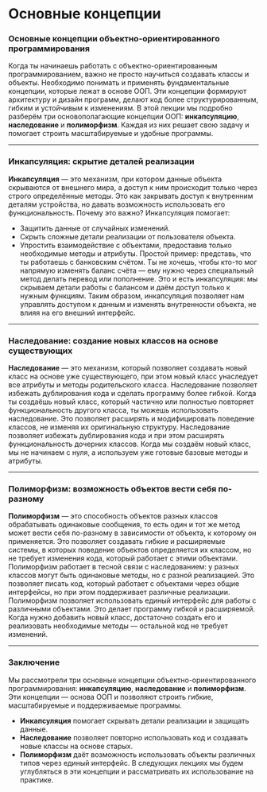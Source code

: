 # Основные концепции
### Основные концепции объектно-ориентированного программирования
Когда ты начинаешь работать с объектно-ориентированным программированием, важно не просто научиться создавать классы и объекты. Необходимо понимать и применять фундаментальные концепции, которые лежат в основе ООП. Эти концепции формируют архитектуру и дизайн программ, делают код более структурированным, гибким и устойчивым к изменениям.
В этой лекции мы подробно разберём три основополагающие концепции ООП: **инкапсуляцию**, **наследование** и **полиморфизм**. Каждая из них решает свою задачу и помогает строить масштабируемые и удобные программы.

---
### Инкапсуляция: скрытие деталей реализации
**Инкапсуляция** — это механизм, при котором данные объекта скрываются от внешнего мира, а доступ к ним происходит только через строго определённые методы. Это как закрывать доступ к внутренним деталям устройства, но давать возможность использовать его функциональность.
Почему это важно? Инкапсуляция помогает:
- Защитить данные от случайных изменений.
- Скрыть сложные детали реализации от пользователя объекта.
- Упростить взаимодействие с объектами, предоставив только необходимые методы и атрибуты.
Простой пример: представь, что ты работаешь с банковским счётом. Ты не хочешь, чтобы кто-то мог напрямую изменять баланс счёта — ему нужно через специальный метод делать перевод или пополнение. Это и есть инкапсуляция: мы скрываем детали работы с балансом и даём доступ только к нужным функциям.
Таким образом, инкапсуляция позволяет нам управлять доступом к данным и изменять внутренности объекта, не влияя на его внешний интерфейс.

---
### Наследование: создание новых классов на основе существующих
**Наследование** — это механизм, который позволяет создавать новый класс на основе уже существующего, при этом новый класс унаследует все атрибуты и методы родительского класса. Наследование позволяет избежать дублирования кода и сделать программу более гибкой.
Когда ты создаёшь новый класс, который частично или полностью повторяет функциональность другого класса, ты можешь использовать наследование. Это позволяет расширять и модифицировать поведение классов, не изменяя их оригинальную структуру.
Наследование позволяет избежать дублирования кода и при этом расширять функциональность дочерних классов. Когда мы создаём новый класс, мы не начинаем с нуля, а используем уже готовые базовые методы и атрибуты.

---
### Полиморфизм: возможность объектов вести себя по-разному
**Полиморфизм** — это способность объектов разных классов обрабатывать одинаковые сообщения, то есть один и тот же метод может вести себя по-разному в зависимости от объекта, к которому он применяется. Это позволяет создавать гибкие и расширяемые системы, в которых поведение объектов определяется их классом, но не требует изменения кода, который работает с этими объектами.
Полиморфизм работает в тесной связи с наследованием: у разных классов могут быть одинаковые методы, но с разной реализацией. Это позволяет писать код, который работает с объектами через общие интерфейсы, но при этом поддерживает различные реализации.
Полиморфизм позволяет использовать единый интерфейс для работы с различными объектами. Это делает программу гибкой и расширяемой. Когда нужно добавить новый класс, достаточно создать его и реализовать необходимые методы — остальной код не требует изменений.

---
### Заключение
Мы рассмотрели три основные концепции объектно-ориентированного программирования: **инкапсуляцию**, **наследование** и **полиморфизм**. Эти концепции — основа ООП и позволяют строить гибкие, масштабируемые и поддерживаемые программы.
- **Инкапсуляция** помогает скрывать детали реализации и защищать данные.
- **Наследование** позволяет повторно использовать код и создавать новые классы на основе старых.
- **Полиморфизм** даёт возможность использовать объекты различных типов через единый интерфейс.
В следующих лекциях мы будем углубляться в эти концепции и рассматривать их использование на практике.
